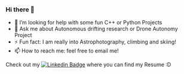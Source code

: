 ### Hi there 👋
- 🤔 I’m looking for help with some fun C++ or Python Projects
- 💬 Ask me about Autonomous drifting research or Drone Autonomy Project
- ⚡ Fun fact: I am really into Astrophotography, climbing and skiing!
- 📫 How to reach me: feel free to email me!

Check out my [![Linkedin Badge](https://img.shields.io/badge/-LinkedIn-blue?style=flat-square&logo=Linkedin&logoColor=white&link=https://www.linkedin.com/in/rami-mouro/)](https://www.linkedin.com/in/rami-mouro/) where you can find my Resume :D 
<!--
**ramalamadingdong/ramalamadingdong** is a ✨ _special_ ✨ repository because its `README.md` (this file) appears on your GitHub profile.

Here are some ideas to get you started:

- 🔭 I’m currently working on ...
- 🌱 I’m currently learning ...
- 👯 I’m looking to collaborate on ...
- 🤔 I’m looking for help with ...
- 💬 Ask me about ...
- 📫 How to reach me: ...
- 😄 Pronouns: ...
- ⚡ Fun fact: ...
[![Linkedin Badge](https://img.shields.io/badge/-ramimouro-blue?style=flat-square&logo=Linkedin&logoColor=white&link=https://www.linkedin.com/in/rami-mouro/](https://www.linkedin.com/in/rami-mouro/)
[![Gmail Badge](https://img.shields.io/badge/-matthew.h.strong@gmail.com-c14438?style=flat-square&logo=Gmail&logoColor=white&link=mailto:matthew.h.strong@gmail.com)](mailto:matthew.h.strong@gmail.com)
-->
